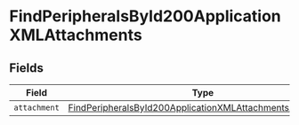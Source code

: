 # FindPeripheralsById200ApplicationXMLAttachments


## Fields

| Field                                                                                                                                             | Type                                                                                                                                              | Required                                                                                                                                          | Description                                                                                                                                       |
| ------------------------------------------------------------------------------------------------------------------------------------------------- | ------------------------------------------------------------------------------------------------------------------------------------------------- | ------------------------------------------------------------------------------------------------------------------------------------------------- | ------------------------------------------------------------------------------------------------------------------------------------------------- |
| `attachment`                                                                                                                                      | [FindPeripheralsById200ApplicationXMLAttachmentsAttachment](../../models/operations/findperipheralsbyid200applicationxmlattachmentsattachment.md) | :heavy_minus_sign:                                                                                                                                | N/A                                                                                                                                               |